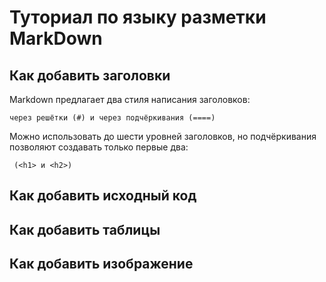 # Туториал по языку разметки MarkDown

## Как добавить заголовки

Markdown предлагает два стиля написания заголовков: 
```
через решётки (#) и через подчёркивания (====)
```

Можно использовать до шести уровней заголовков, но подчёркивания позволяют создавать только первые два:
```
 (<h1> и <h2>)
```

## Как добавить исходный код

## Как добавить таблицы

## Как добавить изображение